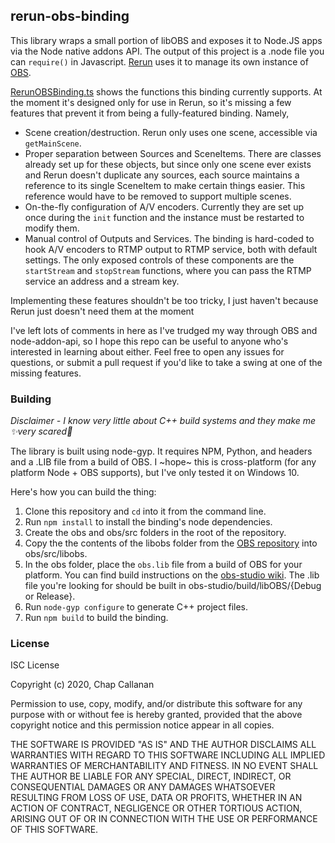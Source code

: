 ## rerun-obs-binding

This library wraps a small portion of libOBS and exposes it to Node.JS apps via the Node native addons API.
The output of this project is a .node file you can `require()` in Javascript. [Rerun](https://github.com/ChapC/rerun) uses it to manage its own instance of [OBS](https://github.com/obsproject/obs-studio).

[RerunOBSBinding.ts](RerunOBSBinding.ts) shows the functions this binding currently supports. 
At the moment it's designed only for use in Rerun, so it's missing a few features that prevent it from being a fully-featured binding. Namely,

- Scene creation/destruction. Rerun only uses one scene, accessible via `getMainScene`.
- Proper separation between Sources and SceneItems. There are classes already set up for these objects, but since only one scene ever exists and Rerun doesn't duplicate any sources, each source maintains a reference to its single SceneItem to make certain things easier. This reference would have to be removed to support multiple scenes.
- On-the-fly configuration of A/V encoders. Currently they are set up once during the `init` function and the instance must be restarted to modify them.
- Manual control of Outputs and Services. The binding is hard-coded to hook A/V encoders to RTMP output to RTMP service, both with default settings. The only exposed controls of these components are the `startStream` and `stopStream` functions, where you can pass the RTMP service an address and a stream key.

Implementing these features shouldn't be too tricky, I just haven't because Rerun just doesn't need them at the moment

I've left lots of comments in here as I've trudged my way through OBS and node-addon-api, so I hope this repo can be useful to anyone who's interested in learning about either. Feel free to open any issues for questions, or submit a pull request if you'd like to take a swing at one of the missing features.

### Building
*Disclaimer - I know very little about C++ build systems and they make me ✨very scared💫*

The library is built using node-gyp. It requires NPM, Python, and headers and a .LIB file from a build of OBS. I ~hope~ this is cross-platform (for any platform Node + OBS supports), but I've only tested it on Windows 10.

Here's how you can build the thing:
1. Clone this repository and `cd` into it from the command line.
2. Run `npm install` to install the binding's node dependencies.
3. Create the obs and obs/src folders in the root of the repository.
4. Copy the the contents of the libobs folder from the [OBS repository](https://github.com/obsproject/obs-studio) into obs/src/libobs.
5. In the obs folder, place the `obs.lib` file from a build of OBS for your platform. You can find build instructions on the [obs-studio wiki](https://github.com/obsproject/obs-studio/wiki/Install-Instructions). The .lib file you're looking for should be built in obs-studio/build/libOBS/{Debug or Release}.
6. Run `node-gyp configure` to generate C++ project files.
7. Run `npm build` to build the binding.

### License
ISC License

Copyright (c) 2020, Chap Callanan

Permission to use, copy, modify, and/or distribute this software for any
purpose with or without fee is hereby granted, provided that the above
copyright notice and this permission notice appear in all copies.

THE SOFTWARE IS PROVIDED "AS IS" AND THE AUTHOR DISCLAIMS ALL WARRANTIES
WITH REGARD TO THIS SOFTWARE INCLUDING ALL IMPLIED WARRANTIES OF
MERCHANTABILITY AND FITNESS. IN NO EVENT SHALL THE AUTHOR BE LIABLE FOR
ANY SPECIAL, DIRECT, INDIRECT, OR CONSEQUENTIAL DAMAGES OR ANY DAMAGES
WHATSOEVER RESULTING FROM LOSS OF USE, DATA OR PROFITS, WHETHER IN AN
ACTION OF CONTRACT, NEGLIGENCE OR OTHER TORTIOUS ACTION, ARISING OUT OF
OR IN CONNECTION WITH THE USE OR PERFORMANCE OF THIS SOFTWARE.